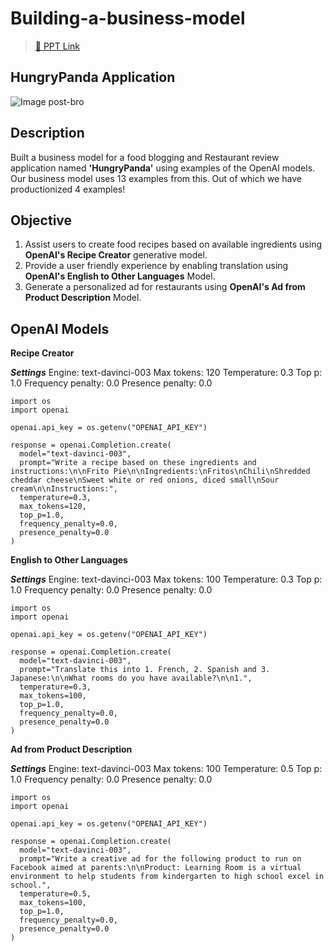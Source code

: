 # Building-a-business-model

> [🛝 PPT Link](https://docs.google.com/presentation/d/1CYUElHtByr4YBcTA7xzKUfK2-v7FuVPpQEiReKUxTGE/edit?usp=sharing)

## HungryPanda Application


![Image post-bro](https://user-images.githubusercontent.com/46862684/227663520-b29b2e7c-90c1-490f-b5eb-38d68166dcd0.svg)



## Description
Built a business model for a food blogging and Restaurant review application named **'HungryPanda'** using examples of the OpenAI models. Our business model uses 13 examples from this. Out of which we have productionized 4 examples! 

## Objective
1) Assist users to create food recipes based on available ingredients using **OpenAI's Recipe Creator** generative model.
2) Provide a user friendly experience by enabling translation using **OpenAI's English to Other Languages** Model.
3) Generate a personalized ad for restaurants using **OpenAI's Ad from Product Description** Model.

## OpenAI Models

**Recipe Creator**

***Settings***
Engine: text-davinci-003
Max tokens: 120
Temperature: 0.3
Top p: 1.0
Frequency penalty: 0.0
Presence penalty: 0.0

```
import os
import openai

openai.api_key = os.getenv("OPENAI_API_KEY")

response = openai.Completion.create(
  model="text-davinci-003",
  prompt="Write a recipe based on these ingredients and instructions:\n\nFrito Pie\n\nIngredients:\nFritos\nChili\nShredded cheddar cheese\nSweet white or red onions, diced small\nSour cream\n\nInstructions:",
  temperature=0.3,
  max_tokens=120,
  top_p=1.0,
  frequency_penalty=0.0,
  presence_penalty=0.0
)
```
**English to Other Languages**

***Settings***
Engine: text-davinci-003
Max tokens: 100
Temperature: 0.3
Top p: 1.0
Frequency penalty: 0.0
Presence penalty: 0.0

```
import os
import openai

openai.api_key = os.getenv("OPENAI_API_KEY")

response = openai.Completion.create(
  model="text-davinci-003",
  prompt="Translate this into 1. French, 2. Spanish and 3. Japanese:\n\nWhat rooms do you have available?\n\n1.",
  temperature=0.3,
  max_tokens=100,
  top_p=1.0,
  frequency_penalty=0.0,
  presence_penalty=0.0
)
```

**Ad from Product Description**

***Settings***
Engine: text-davinci-003
Max tokens: 100
Temperature: 0.5
Top p: 1.0
Frequency penalty: 0.0
Presence penalty: 0.0

```
import os
import openai

openai.api_key = os.getenv("OPENAI_API_KEY")

response = openai.Completion.create(
  model="text-davinci-003",
  prompt="Write a creative ad for the following product to run on Facebook aimed at parents:\n\nProduct: Learning Room is a virtual environment to help students from kindergarten to high school excel in school.",
  temperature=0.5,
  max_tokens=100,
  top_p=1.0,
  frequency_penalty=0.0,
  presence_penalty=0.0
)
```
